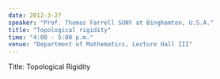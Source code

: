 ```yaml
---
date: 2012-3-27
speaker: "Prof. Thomas Farrell SUNY at Binghamton, U.S.A."
title: "Topological rigidity"
time: "4:00 - 5:00 p.m." 
venue: "Department of Mathematics, Lecture Hall III"
---
```

Title: Topological Rigidity
